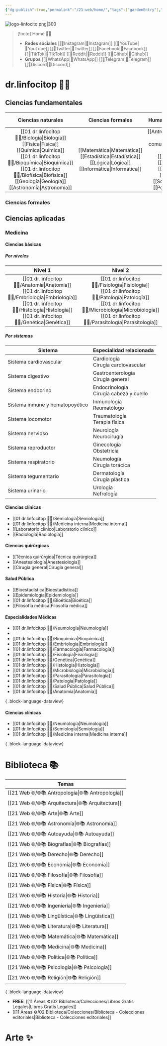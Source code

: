 ```yaml
---
{"dg-publish":true,"permalink":"/21-web/home/","tags":["gardenEntry"],"noteIcon":""}
---
```


![logo-linfocito.png|300](/img/user/01%20dr.linfocitop%20%F0%9F%91%A8%E2%80%8D%E2%9A%95%EF%B8%8F/logo-linfocito.png)

>[!note] Home 👨‍⚕️
> - **Redes sociales**
>	[[🔗Instagram\|🔗Instagram]] [[🔗YouTube\|🔗YouTube]] [[🔗Twitter\|🔗Twitter]] [[🔗Facebook\|🔗Facebook]] [[🔗TikTok\|🔗TikTok]] [[🔗Reddit\|🔗Reddit]] [[🔗Github\|🔗Github]] 
>- **Grupos**
>	[[🔗WhatsApp\|🔗WhatsApp]] [[🔗Telegram\|🔗Telegram]] [[🔗Discord\|🔗Discord]] 

# dr.linfocitop 👨‍⚕️
## Ciencias fundamentales 
|                                                     Ciencias naturales                                                     |                               Ciencias formales                               |                                                                       Humanidades (letras puras)                                                                        |                                Humanidades (letras mixtas)                                 |
|:--------------------------------------------------------------------------------------------------------------------------:|:-----------------------------------------------------------------------------:|:-----------------------------------------------------------------------------------------------------------------------------------------------------------------------:|:------------------------------------------------------------------------------------------:|
| [[01 dr.linfocitop 👨‍⚕️/Biología\|Biología]] <br> [[Física\|Física]] <br> [[Química\|Química]] <br> [[01 dr.linfocitop 👨‍⚕️/Bioquímica\|Bioquímica]] <br> [[01 dr.linfocitop 👨‍⚕️/Biofísica\|Biofísica]] <br> [[Geología\|Geología]] <br> [[Astronomía\|Astronomía]] | [[Matemática\|Matemática]] <br> [[Estadística\|Estadística]] <br> [[Lógica\|Lógica]] <br> [[Informática\|Informática]] <br> | [[Antropología\|Antropología]] <br> [[Ciencias de la comunicación\|Ciencias de la comunicación]] <br> [[Derecho\|Derecho]] <br> [[Filosofía\|Filosofía]] <br> [[Filología\|Filología]] <br> [[Historia\|Historia]] <br> [[Sociología\|Sociología]] <br> [[Politología\|Politología]] | [[Demografía\|Demografía]] <br> [[Economía\|Economía]] <br> [[Geografía\|Geografía]] <br> [[Pedagogía\|Pedagogía]] <br> [[Psicología\|Psicología]] |



### Ciencias formales
## Ciencias aplicadas
### Medicina
#### Ciencias básicas
##### Por niveles
|                                 Nivel 1                                 |                                     Nivel 2                                     |                            Nivel 3                            |
|:-----------------------------------------------------------------------:|:-------------------------------------------------------------------------------:|:-------------------------------------------------------------:|
| [[01 dr.linfocitop 👨‍⚕️/Anatomía\|Anatomía]] <br> [[01 dr.linfocitop 👨‍⚕️/Embriología\|Embriología]] <br> [[01 dr.linfocitop 👨‍⚕️/Histología\|Histología]] <br> [[01 dr.linfocitop 👨‍⚕️/Genética\|Genética]] | [[01 dr.linfocitop 👨‍⚕️/Fisiología\|Fisiología]] <br> [[01 dr.linfocitop 👨‍⚕️/Patología\|Patología]] <br> [[01 dr.linfocitop 👨‍⚕️/Microbiología\|Microbiología]] <br> [[01 dr.linfocitop 👨‍⚕️/Parasitología\|Parasitología]] | [[Fisiopatología\|Fisiopatología]] <br> [[01 dr.linfocitop 👨‍⚕️/Farmacología\|Farmacología]] <br> [[Inmunología\|Inmunología]] |
##### Por sistemas
| Sistema                         | Especialidad relacionada                    |
| ------------------------------- | ------------------------------------------- |
| Sistema cardiovascular          | Cardiología <br> Cirugía cardiovascular     |
| Sistema digestivo               | Gastroenterología <br> Cirugía general      |
| Sistema endocrino               | Endocrinología <br> Cirugía cabeza y cuello |
| Sistema inmune y hematopoyético | Inmunología <br> Reumatólogo                |
| Sistema locomotor               | Traumatología <br> Terapia física           |
| Sistema nervioso                | Neurología <br> Neurocirugía                |
| Sistema reproductor             | Ginecología <br> Obstetricia                |
| Sistema respiratorio            | Neumología <br> Cirugía torácica            |
| Sistema tegumentario            | Dermatología <br> Cirugía plástica          |
| Sistema urinario                | Urología <br> Nefrología                    |
#### Ciencias clínicas
- [[01 dr.linfocitop 👨‍⚕️/Semiología\|Semiología]]
- [[01 dr.linfocitop 👨‍⚕️/Medicina interna\|Medicina interna]]
- [[Laboratorio clínico\|Laboratorio clínico]]
- [[Radiología\|Radiología]]
#### Ciencias quirúrgicas
- [[Técnica quirúrgica\|Técnica quirúrgica]]
- [[Anestesiología\|Anestesiología]]
- [[Cirugía general\|Cirugía general]]
#### Salud Pública
- [[Bioestadística\|Bioestadística]]
- [[Epidemiología\|Epidemiología]]
- [[01 dr.linfocitop 👨‍⚕️/Bioética\|Bioética]]
- [[Filosofía médica\|Filosofía médica]]
#### Especialidades Médicas
- [[01 dr.linfocitop 👨‍⚕️/Neumología\|Neumología]]
- 
- [[01 dr.linfocitop 👨‍⚕️/Bioquímica\|Bioquímica]]
- [[01 dr.linfocitop 👨‍⚕️/Embriología\|Embriología]]
- [[01 dr.linfocitop 👨‍⚕️/Farmacología\|Farmacología]]
- [[01 dr.linfocitop 👨‍⚕️/Fisiología\|Fisiología]]
- [[01 dr.linfocitop 👨‍⚕️/Genética\|Genética]]
- [[01 dr.linfocitop 👨‍⚕️/Histología\|Histología]]
- [[01 dr.linfocitop 👨‍⚕️/Microbiología\|Microbiología]]
- [[01 dr.linfocitop 👨‍⚕️/Parasitología\|Parasitología]]
- [[01 dr.linfocitop 👨‍⚕️/Patología\|Patología]]
- [[01 dr.linfocitop 👨‍⚕️/Salud Pública\|Salud Pública]]
- [[01 dr.linfocitop 👨‍⚕️/Anatomía\|Anatomía]]

{ .block-language-dataview}
#### Ciencias clínicas
- [[01 dr.linfocitop 👨‍⚕️/Neumología\|Neumología]]
- [[01 dr.linfocitop 👨‍⚕️/Semiología\|Semiología]]
- [[01 dr.linfocitop 👨‍⚕️/Medicina interna\|Medicina interna]]

{ .block-language-dataview}

# Biblioteca 📚
| Temas                                                 |
| ----------------------------------------------------- |
| [[21 Web 🌐/🌐📚 Antropología\|🌐📚 Antropología]] |
| [[21 Web 🌐/🌐📚 Arquitectura\|🌐📚 Arquitectura]] |
| [[21 Web 🌐/🌐📚 Arte\|🌐📚 Arte]]                 |
| [[21 Web 🌐/🌐📚 Astronomía\|🌐📚 Astronomía]]     |
| [[21 Web 🌐/🌐📚 Autoayuda\|🌐📚 Autoayuda]]       |
| [[21 Web 🌐/🌐📚 Biografías\|🌐📚 Biografías]]     |
| [[21 Web 🌐/🌐📚 Derecho\|🌐📚 Derecho]]           |
| [[21 Web 🌐/🌐📚 Economía\|🌐📚 Economía]]         |
| [[21 Web 🌐/🌐📚 Filosofía\|🌐📚 Filosofía]]       |
| [[21 Web 🌐/🌐📚 Física\|🌐📚 Física]]             |
| [[21 Web 🌐/🌐📚 Historia\|🌐📚 Historia]]         |
| [[21 Web 🌐/🌐📚 Ingeniería\|🌐📚 Ingeniería]]     |
| [[21 Web 🌐/🌐📚 Lingüística\|🌐📚 Lingüística]]   |
| [[21 Web 🌐/🌐📚 Literatura\|🌐📚 Literatura]]     |
| [[21 Web 🌐/🌐📚 Matemática\|🌐📚 Matemática]]     |
| [[21 Web 🌐/🌐📚 Medicina\|🌐📚 Medicina]]         |
| [[21 Web 🌐/🌐📚 Política\|🌐📚 Política]]         |
| [[21 Web 🌐/🌐📚 Psicología\|🌐📚 Psicología]]     |
| [[21 Web 🌐/🌐📚 Religión\|🌐📚 Religión]]         |

{ .block-language-dataview}
- **FREE**: [[11 Áreas ⚙/02 Biblioteca/Colecciones/Libros Gratis Legales\|Libros Gratis Legales]]
- [[11 Áreas ⚙/02 Biblioteca/Colecciones/Biblioteca - Colecciones editoriales\|Biblioteca - Colecciones editoriales]]
# Arte ✨
